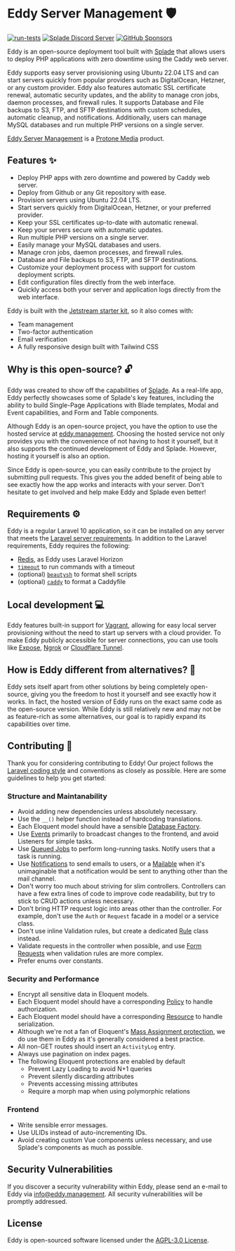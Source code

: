 # Eddy Server Management 🛡️

[![run-tests](https://github.com/protonemedia/eddy-server-management/actions/workflows/run-tests.yml/badge.svg?branch=main)](https://github.com/protonemedia/eddy-server-management/actions/workflows/run-tests.yml)
[![Splade Discord Server](https://dcbadge.vercel.app/api/server/qGJ4MkMQWm?style=flat&theme=default-inverted)](https://discord.gg/qGJ4MkMQWm)
[![GitHub Sponsors](https://img.shields.io/github/sponsors/pascalbaljet)](https://github.com/sponsors/pascalbaljet)

Eddy is an open-source deployment tool built with [Splade](https://splade.dev) that allows users to deploy PHP applications with zero downtime using the Caddy web server.

Eddy supports easy server provisioning using Ubuntu 22.04 LTS and can start servers quickly from popular providers such as DigitalOcean, Hetzner, or any custom provider. Eddy also features automatic SSL certificate renewal, automatic security updates, and the ability to manage cron jobs, daemon processes, and firewall rules. It supports Database and File backups to S3, FTP, and SFTP destinations with custom schedules, automatic cleanup, and notifications. Additionally, users can manage MySQL databases and run multiple PHP versions on a single server.

[Eddy Server Management](https://eddy.management) is a [Protone Media](https://protone.media) product.

## Features ✨

- Deploy PHP apps with zero downtime and powered by Caddy web server.
- Deploy from Github or any Git repository with ease.
- Provision servers using Ubuntu 22.04 LTS.
- Start servers quickly from DigitalOcean, Hetzner, or your preferred provider.
- Keep your SSL certificates up-to-date with automatic renewal.
- Keep your servers secure with automatic updates.
- Run multiple PHP versions on a single server.
- Easily manage your MySQL databases and users.
- Manage cron jobs, daemon processes, and firewall rules.
- Database and File backups to S3, FTP, and SFTP destinations.
- Customize your deployment process with support for custom deployment scripts.
- Edit configuration files directly from the web interface.
- Quickly access both your server and application logs directly from the web interface.

Eddy is built with the [Jetstream starter kit](https://splade.dev/docs/jetstream), so it also comes with:

- Team management
- Two-factor authentication
- Email verification
- A fully responsive design built with Tailwind CSS

## Why is this open-source? 🔓

Eddy was created to show off the capabilities of [Splade](https://splade.dev). As a real-life app, Eddy perfectly showcases some of Splade's key features, including the ability to build Single-Page Applications with Blade templates, Modal and Event capabilities, and Form and Table components.

Although Eddy is an open-source project, you have the option to use the hosted service at [eddy.management](https://eddy.management). Choosing the hosted service not only provides you with the convenience of not having to host it yourself, but it also supports the continued development of Eddy and Splade. However, hosting it yourself is also an option.

Since Eddy is open-source, you can easily contribute to the project by submitting pull requests. This gives you the added benefit of being able to see exactly how the app works and interacts with your server. Don't hesitate to get involved and help make Eddy and Splade even better!

## Requirements ⚙️

Eddy is a regular Laravel 10 application, so it can be installed on any server that meets the [Laravel server requirements](https://laravel.com/docs/10.x/deployment#server-requirements). In addition to the Laravel requirements, Eddy requires the following:

- [Redis](https://laravel.com/docs/10.x/redis), as Eddy uses Laravel Horizon
- [`timeout`](https://manpages.ubuntu.com/manpages/trusty/man1/timeout.1.html) to run commands with a timeout
- (optional) [`beautysh`](https://pypi.org/project/beautysh/) to format shell scripts
- (optional) [`caddy`](https://caddyserver.com/) to format a Caddyfile

## Local development 💻

Eddy features built-in support for [Vagrant](https://www.vagrantup.com), allowing for easy local server provisioning without the need to start up servers with a cloud provider. To make Eddy publicly accessible for server connections, you can use tools like [Expose](https://expose.dev), [Ngrok](https://ngrok.com) or [Cloudflare Tunnel](https://www.cloudflare.com/products/tunnel/).

## How is Eddy different from alternatives? 🤔

Eddy sets itself apart from other solutions by being completely open-source, giving you the freedom to host it yourself and see exactly how it works. In fact, the hosted version of Eddy runs on the exact same code as the open-source version. While Eddy is still relatively new and may not be as feature-rich as some alternatives, our goal is to rapidly expand its capabilities over time.

## Contributing 🤝

Thank you for considering contributing to Eddy! Our project follows the [Laravel coding style](https://laravel.com/docs/10.x/contributions#coding-style) and conventions as closely as possible. Here are some guidelines to help you get started:

### Structure and Maintanability

- Avoid adding new dependencies unless absolutely necessary.
- Use the `__()` helper function instead of hardcoding translations.
- Each Eloquent model should have a sensible [Database Factory](https://laravel.com/docs/10.x/database-testing#factories).
- Use [Events](https://laravel.com/docs/10.x/events) primarily to broadcast changes to the frontend, and avoid Listeners for simple tasks.
- Use [Queued Jobs](https://laravel.com/docs/10.x/queues) to perform long-running tasks. Notify users that a task is running.
- Use [Notifications](https://laravel.com/docs/10.x/notifications) to send emails to users, or a [Mailable](https://laravel.com/docs/10.x/mail) when it's unimaginable that a notification would be sent to anything other than the mail channel.
- Don't worry too much about striving for slim controllers. Controllers can have a few extra lines of code to improve code readability, but try to stick to CRUD actions unless necessary.
- Don't bring HTTP request logic into areas other than the controller. For example, don't use the `Auth` or `Request` facade in a model or a service class.
- Don't use inline Validation rules, but create a dedicated [Rule](https://laravel.com/docs/10.x/validation#custom-validation-rules) class instead.
- Validate requests in the controller when possible, and use [Form Requests](https://laravel.com/docs/10.x/validation#form-request-validation) when validation rules are more complex.
- Prefer enums over constants.

### Security and Performance

- Encrypt all sensitive data in Eloquent models.
- Each Eloquent model should have a corresponding [Policy](https://laravel.com/docs/10.x/authorization#creating-policies) to handle authorization.
- Each Eloquent model should have a corresponding [Resource](https://laravel.com/docs/10.x/eloquent-resources) to handle serialization.
- Although we're not a fan of Eloquent's [Mass Assignment protection](https://laravel.com/docs/10.x/eloquent#mass-assignment), we do use them in Eddy as it's generally considered a best practice.
- All non-GET routes should insert an `ActivityLog` entry.
- Always use pagination on index pages.
- The following Eloquent protections are enabled by default
  - Prevent Lazy Loading to avoid N+1 queries
  - Prevent silently discarding attributes
  - Prevents accessing missing attributes
  - Require a morph map when using polymorphic relations

### Frontend

- Write sensible error messages.
- Use ULIDs instead of auto-incrementing IDs.
- Avoid creating custom Vue components unless necessary, and use Splade's components as much as possible.

## Security Vulnerabilities

If you discover a security vulnerability within Eddy, please send an e-mail to Eddy via [info@eddy.management](mailto:info@eddy.management). All security vulnerabilities will be promptly addressed.

## License

Eddy is open-sourced software licensed under the [AGPL-3.0 License](https://opensource.org/licenses/AGPL-3.0).
